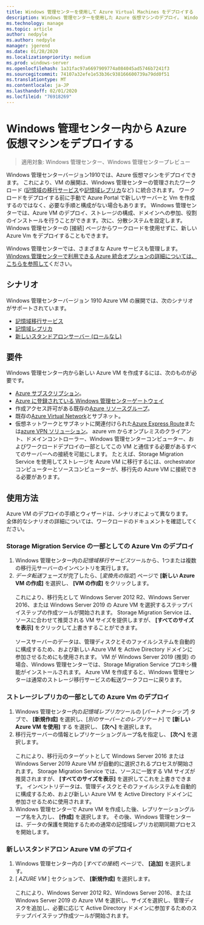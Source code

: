 ```yaml
---
title: Windows 管理センターを使用して Azure Virtual Machines をデプロイする
description: Windows 管理センターを使用した Azure 仮想マシンのデプロイ。 Windows 管理センターで管理されているシナリオの一部としての Azure 仮想マシンの構成。
ms.technology: manage
ms.topic: article
author: nedpyle
ms.author: nedpyle
manager: jgerend
ms.date: 01/28/2020
ms.localizationpriority: medium
ms.prod: windows-server
ms.openlocfilehash: 1a31fac97a6697909774a084045ad5746b7241f3
ms.sourcegitcommit: 74107a32efe1e53b36c938166600739a79dd0f51
ms.translationtype: MT
ms.contentlocale: ja-JP
ms.lasthandoff: 02/01/2020
ms.locfileid: "76918269"
---
```

# <a name="deploy-azure-virtual-machines-from-within-windows-admin-center"></a>Windows 管理センター内から Azure 仮想マシンをデプロイする

>適用対象: Windows 管理センター、Windows 管理センタープレビュー

Windows 管理センターバージョン1910では、Azure 仮想マシンをデプロイできます。 これにより、VM の展開は、Windows 管理センターの管理されたワークロード ([記憶域の移行サービス](../../../storage/storage-migration-service/overview.md)や[記憶域レプリカ](../../../storage/storage-replica/storage-replica-overview.md)など) に統合されます。 ワークロードをデプロイする前に手動で Azure Portal で新しいサーバーと Vm を作成するのではなく、必要な手順と構成がない場合もあります。 Windows 管理センターでは、Azure VM のデプロイ、ストレージの構成、ドメインへの参加、役割のインストールを行うことができます。次に、分散システムを設定します。 Windows 管理センターの [接続] ページからワークロードを使用せずに、新しい Azure Vm をデプロイすることもできます。

Windows 管理センターでは、さまざまな Azure サービスも管理します。 [Windows 管理センターで利用できる Azure 統合オプションの詳細については、こちらを参照して](../plan/azure-integration-options.md)ください。

## <a name="scenarios"></a>シナリオ

Windows 管理センターバージョン 1910 Azure VM の展開では、次のシナリオがサポートされています。

- [記憶域移行サービス](../../../storage/storage-migration-service/overview.md)
- [記憶域レプリカ](../../../storage/storage-replica/storage-replica-overview.md)
- [新しいスタンドアロンサーバー (ロールなし)](index.md#extend-on-premises-capacity-with-azure)

## <a name="requirements"></a>要件

Windows 管理センター内から新しい Azure VM を作成するには、次のものが必要です。

- [Azure サブスクリプション](https://azure.microsoft.com)。
- [Azure に登録されている Windows 管理センターゲートウェイ](azure-integration.md)
- 作成アクセス許可がある既存の[Azure リソースグループ](https://docs.microsoft.com/azure/azure-resource-manager/management/overview)。
- 既存の[Azure Virtual Network](https://docs.microsoft.com/azure/virtual-network/virtual-networks-overview)とサブネット。
- 仮想ネットワークとサブネットに関連付けられた[Azure Express Route](https://azure.microsoft.com/services/expressroute/)または[azure VPN ソリューション](https://azure.microsoft.com/services/vpn-gateway/)。 azure vm からオンプレミスのクライアント、ドメインコントローラー、Windows 管理センターコンピューター、およびワークロードデプロイの一部としてこの VM と通信する必要があるすべてのサーバーへの接続を可能にします。 たとえば、Storage Migration Service を使用してストレージを Azure VM に移行するには、orchestrator コンピューターとソースコンピューターが、移行先の Azure VM に接続できる必要があります。

## <a name="usage"></a>使用方法

Azure VM のデプロイの手順とウィザードは、シナリオによって異なります。 全体的なシナリオの詳細については、ワークロードのドキュメントを確認してください。

### <a name="deploying-azure-vms-as-part-of-storage-migration-service"></a>Storage Migration Service の一部としての Azure Vm のデプロイ

1. Windows 管理センター内の*記憶域移行サービス*ツールから、1つまたは複数の移行元サーバーのインベントリを実行します。
2. *データ転送*フェーズが完了したら、[*変換先の指定*] ページで **[新しい Azure VM の作成]** を選択し、 **[VM の作成]** をクリックします。<br><br>
これにより、移行先として Windows Server 2012 R2、Windows Server 2016、または Windows Server 2019 の Azure VM を選択するステップバイステップの作成ツールが開始されます。 Storage Migration Service は、ソースに合わせて推奨される VM サイズを提供しますが、 **[すべてのサイズを表示]** をクリックして上書きすることができます。
<br><br>ソースサーバーのデータは、管理ディスクとそのファイルシステムを自動的に構成するため、および新しい Azure VM を Active Directory ドメインに参加させるためにも使用されます。 VM が Windows Server 2019 (推奨) の場合、Windows 管理センターでは、Storage Migration Service プロキシ機能がインストールされます。 Azure VM を作成すると、Windows 管理センターは通常のストレージ移行サービスの転送ワークフローに戻ります。  

### <a name="deploying-azure-vms-as-part-of-storage-replica"></a>ストレージレプリカの一部としての Azure Vm のデプロイ

1. Windows 管理センター内の*記憶域レプリカ*ツールの [*パートナーシップ*] タブで、 **[新規作成]** を選択し、[*別のサーバーとのレプリケート*] で **[新しい Azure VM を使用]** する を選択し、 **[次へ]** を選択します。
2. 移行元サーバーの情報とレプリケーショングループ名を指定し、 **[次へ]** を選択します。<br><br>
これにより、移行元のターゲットとして Windows Server 2016 または Windows Server 2019 Azure VM が自動的に選択されるプロセスが開始されます。 Storage Migration Service では、ソースに一致する VM サイズが推奨されますが、 **[すべてのサイズを表示]** を選択してこれを上書きできます。 インベントリデータは、管理ディスクとそのファイルシステムを自動的に構成するため、および新しい Azure VM を Active Directory ドメインに参加させるために使用されます。 
3. Windows 管理センターで Azure VM を作成した後、レプリケーショングループ名を入力し、 **[作成]** を選択します。 その後、Windows 管理センターは、データの保護を開始するための通常の記憶域レプリカ初期同期プロセスを開始します。

### <a name="deploying-a-new-standalone-azure-vm"></a>新しいスタンドアロン Azure VM のデプロイ

1. Windows 管理センター内の [*すべての接続*] ページで、 **[追加]** を選択します。
2. [ *AZURE VM* ] セクションで、 **[新規作成]** を選択します。<br><br> これにより、Windows Server 2012 R2、Windows Server 2016、または Windows Server 2019 の Azure VM を選択し、サイズを選択し、管理ディスクを追加し、必要に応じて Active Directory ドメインに参加するためのステップバイステップ作成ツールが開始されます。
